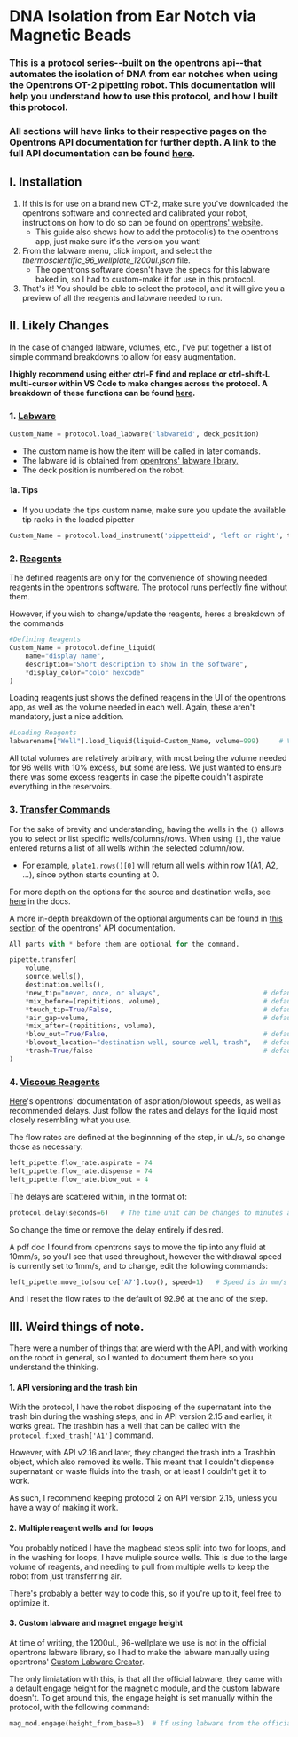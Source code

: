 # DNA Isolation from Ear Notch via Magnetic Beads

### This is a protocol series--built on the opentrons api--that automates the isolation of DNA from ear notches when using the Opentrons OT-2 pipetting robot. This documentation will help you understand how to use this protocol, and how I built this protocol.

### All sections will have links to their respective pages on the Opentrons API documentation for further depth. A link to the full API documentation can be found [here](https://docs.opentrons.com/v2/index.html).

## I. Installation

1. If this is for use on a brand new OT-2, make sure you've downloaded the opentrons software and connected and calibrated your robot, instructions on how to do so can be found on [opentrons' website](https://support.opentrons.com/s/ot-2/get-started-guide).
    - This guide also shows how to add the protocol(s) to the opentrons app, just make sure it's the version you want!
2. From the labware menu, click import, and select the *thermoscientific_96_wellplate_1200ul.json* file.
    - The opentrons software doesn't have the specs for this labware baked in, so I had to custom-make it for use in this protocol.
3. That's it! You should be able to select the protocol, and it will give you a preview of all the reagents and labware needed to run.

## II. Likely Changes

In the case of changed labware, volumes, etc., I've put together a list of simple command breakdowns to allow for easy augmentation.

**I highly recommend using either ctrl-F find and replace or ctrl-shift-L multi-cursor within VS Code to make changes across the protocol. A breakdown of these functions can be found [here](https://code.visualstudio.com/docs/editor/codebasics).**

### 1. [Labware](https://docs.opentrons.com/v2/new_labware.html)

```python
Custom_Name = protocol.load_labware('labwareid', deck_position)
```

- The custom name is how the item will be called in later comands.
- The labware id is obtained from [opentrons' labware library.](https://labware.opentrons.com/)
- The deck position is numbered on the robot.

#### 1a. Tips

- If you update the tips custom name, make sure you update the available tip racks in the loaded pipetter

```python
Custom_Name = protocol.load_instrument('pippetteid', 'left or right', tip_racks=[tips1, tips2, etc.])
```

### 2. [Reagents](https://docs.opentrons.com/v2/new_labware.html#labeling-liquids-in-wells)

The defined reagents are only for the convenience of showing needed reagents in the opentrons software. The protocol runs perfectly fine without them.

However, if you wish to change/update the reagents, heres a breakdown of the commands

```python
#Defining Reagents
Custom_Name = protocol.define_liquid(
    name="display name",
    description="Short description to show in the software",
    *display_color="color hexcode"
)
```

Loading reagents just shows the defined reagens in the UI of the opentrons app, as well as the volume needed in each well. Again, these aren't mandatory, just a nice addition.

```python
#Loading Reagents
labwarename["Well"].load_liquid(liquid=Custom_Name, volume=999)     # Volume is in uL
```

All total volumes are relatively arbitrary, with most being the volume needed for 96 wells with 10% excess, but some are less. We just wanted to ensure there was some excess reagents in case the pipette couldn't aspirate everything in the reservoirs. 

### 3. [Transfer Commands](https://docs.opentrons.com/v2/new_complex_commands.html)

For the sake of brevity and understanding, having the wells in the `()` allows you to select or list specific wells/columns/rows. When using `[]`, the value entered returns a list of all wells within the selected column/row. 
- For example, `plate1.rows()[0]` will return all wells within row 1(A1, A2, ...), since python starts counting at 0.

For more depth on the options for the source and destination wells, see [here](https://docs.opentrons.com/v2/complex_commands/sources_destinations.html) in the docs.

A more in-depth breakdown of the optional arguments can be found in [this section](https://docs.opentrons.com/v2/complex_commands/parameters.html) of the opentrons' API documentation.

```python
All parts with * before them are optional for the command. 

pipette.transfer(
    volume,
    source.wells(),
    destination.wells(),
    *new_tip="never, once, or always",                          # default is once
    *mix_before=(repititions, volume),                          # default has no mixing
    *touch_tip=True/False,                                      # default is false
    *air_gap=volume,                                            # default has no air gap
    *mix_after=(repititions, volume),
    *blow_out=True/False,                                       # default is false
    *blowout_location="destination well, source well, trash",   # default is trash
    *trash=True/false                                           # default is true
)
```

### 4. [Viscous Reagents](https://support.opentrons.com/s/article/How-to-handle-viscous-liquids-in-the-Python-API)

[Here](https://support.opentrons.com/s/article/How-to-handle-viscous-liquids-in-the-Python-API)'s opentrons' documentation of aspriation/blowout speeds, as well as recommended delays. Just follow the rates and delays for the liquid most closely resembling what you use.

The flow rates are defined at the beginnning of the step, in uL/s, so change those as necessary:

```python
left_pipette.flow_rate.aspirate = 74
left_pipette.flow_rate.dispense = 74
left_pipette.flow_rate.blow_out = 4
```

The delays are scattered within, in the format of:

```python
protocol.delay(seconds=6)   # The time unit can be changes to minutes and hours, if necessary
```
So change the time or remove the delay entirely if desired.

A pdf doc I found from opentrons says to move the tip into any fluid at 10mm/s, so you'l see that used throughout, however the withdrawal speed is currently set to 1mm/s, and to change, edit the following commands:

```python
left_pipette.move_to(source['A7'].top(), speed=1)   # Speed is in mm/s
```

And I reset the flow rates to the default of 92.96 at the and of the step.

## III. Weird things of note.

There were a number of things that are wierd with the API, and with working on the robot in general, so I wanted to document them here so you understand the thinking.

#### 1. API versioning and the trash bin

With the protocol, I have the robot disposing of the supernatant into the trash bin during the washing steps, and in API version 2.15 and earlier, it works great. The trashbin has a well that can be called with the `protocol.fixed_trash['A1']` command.

However, with API v2.16 and later, they changed the trash into a Trashbin object, which also removed its wells. This meant that I couldn't dispense supernatant or waste fluids into the trash, or at least I couldn't get it to work. 

As such, I recommend keeping protocol 2 on API version 2.15, unless you have a way of making it work.

#### 2. Multiple reagent wells and for loops

You probably noticed I have the magbead steps split into two for loops, and in the washing for loops, I have muliple source wells. This is due to the large volume of reagents, and needing to pull from multiple wells to keep the robot from just transferring air. 

There's probably a better way to code this, so if you're up to it, feel free to optimize it.

#### 3. Custom labware and magnet engage height

At time of writing, the 1200uL, 96-wellplate we use is not in the official opentrons labware library, so I had to make the labware manually using opentrons' [Custom Labware Creator](https://labware.opentrons.com/create).

The only limiatation with this, is that all the official labware, they came with a default engage height for the magnetic module, and the custom labware doesn't. To get around this, the engage height is set manually within the protocol, with the following command:

```python
mag_mod.engage(height_from_base=3)  # If using labware from the official library, the height_from_base argument can be removed.
```
